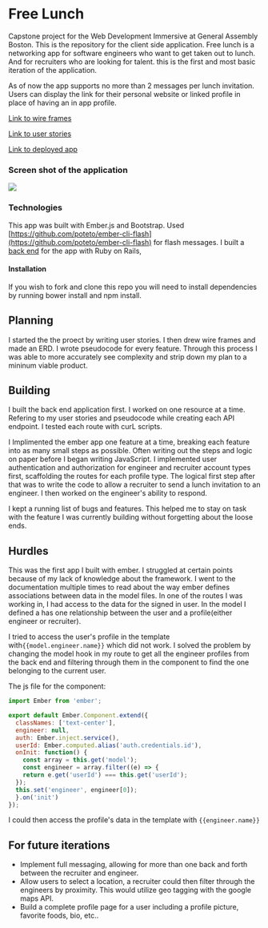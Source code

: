 # Free Lunch

Capstone project for the Web Development Immersive at General Assembly Boston. This is the repository for the client side application. Free lunch is a networking app for software engineers who want to get taken out to lunch. And for recruiters who are looking for talent. this is the first and most basic iteration of the application.

As of now the app supports no more than 2 messages per lunch invitation. Users can display the link for their personal website or linked profile in place of having an in app profile.

[Link to wire frames](http://imgur.com/a/zT79X)

[Link to user stories](https://www.dropbox.com/s/5vsgxw92bowak0o/free-lunch-stories.pdf?dl=0)

[Link to deployed app](https://arlofeirman.github.io/free-lunch/#/)

### Screen shot of the application

![](http://i.imgur.com/VE2kY0N.png)

### Technologies
This app was built with Ember.js and Bootstrap. Used [https://github.com/poteto/ember-cli-flash](https://github.com/poteto/ember-cli-flash) for flash messages. I built a [back end](https://github.com/arlofeirman/freelunch-api) for the app with Ruby on Rails,

#### Installation
If you wish to fork and clone this repo you will need to install dependencies by running bower install and npm install.

## Planning
I started the the proect by writing user stories. I then drew wire frames and made an ERD. I wrote pseudocode for every feature. Through this process I was able to more accurately see complexity and strip down my plan to a mininum viable product.

## Building
I built the back end application first. I worked on one resource at a time. Refering to my user stories and pseudocode while creating each API endpoint. I tested each route with curL scripts.

I Implimented the ember app one feature at a time, breaking each feature into as many small steps as possible. Often writing out the steps and logic on paper before I began writing JavaScript. I implemented user authentication and authorization for engineer and recruiter account types first, scaffolding the routes for each profile type. The logical first step after that was to write the code to allow a recruiter to send a lunch invitation to an engineer. I then worked on the engineer's ability to respond. 

I kept a running list of bugs and features. This helped me to stay on task with the feature I was currently building without forgetting about the loose ends.

## Hurdles

This was the first app I built with ember. I struggled at certain points because of my lack of knowledge about the framework. I went to the documentation multiple times to read about the way ember defines associations between data in the model files.
In one of the routes I was working in, I had access to the data for the signed in user. In the model I defined a has one relationship between the user and a profile(either engineer or recruiter). 

I tried to access the user's profile in the template with```{{model.engineer.name}}``` which did not work. I solved the problem by changing the model hook in my route to get all the engineer profiles from the back end and filtering through them in the component to find the one belonging to the current user.

The js file for the component:

```js
import Ember from 'ember';

export default Ember.Component.extend({
  classNames: ['text-center'],
  engineer: null,
  auth: Ember.inject.service(),
  userId: Ember.computed.alias('auth.credentials.id'),
  onInit: function() {
    const array = this.get('model');
    const engineer = array.filter((e) => {
    return e.get('userId') === this.get('userId');
  });
  this.set('engineer', engineer[0]);
  }.on('init')
});
```

I could then access the profile's data in the template with ```{{engineer.name}}```

## For future iterations

* Implement full messaging, allowing for more than one back and forth between the recruiter and engineer.
* Allow users to select a location, a recruiter could then filter through the engineers by proximity. This would utilize geo tagging with the google maps API.
* Build a complete profile page for a user including a profile picture, favorite foods, bio, etc..






